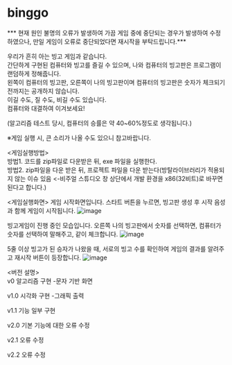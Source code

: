 # binggo
  
*** 현재 원인 불명의 오류가 발생하여 가끔 게임 중에 중단되는 경우가 발생하여 수정하였으나, 만일 게임이 오류로 중단되었다면 재시작을 부탁드립니다.***

우리가 흔히 아는 빙고 게임과 같습니다.  
간단하게 구현된 컴퓨터와 빙고를 즐길 수 있으며, 나와 컴퓨터의 빙고판은 프로그램이 랜덤하게 정해줍니다.  
왼쪽이 컴퓨터의 빙고판, 오른쪽이 나의 빙고판이며 컴퓨터의 빙고판은 숫자가 체크되기 전까지는 공개하지 않습니다.  
이길 수도, 질 수도, 비길 수도 있습니다.  
컴퓨터와 대결하여 이겨보세요!  
  
(알고리즘 테스트 당시, 컴퓨터의 승률은 약 40~60%정도로 생각됩니다.)
  
※게임 실행 시, 큰 소리가 나올 수도 있으니 참고바랍니다.

<게임실행방법>  
방법1. 코드를 zip파일로 다운받은 뒤, exe 파일을 실행한다.  
방법2. zip파일을 다운 받은 뒤, 프로젝트 파일을 다운 받는다(방탈라이브러리가 적용되지 않는 이슈 있음 <-비주얼 스튜디오 창 상단에서 개발 환경을 x86(32비트)로 바꾸면 된다고 합니다.)
  
  
  
<게임실행화면>
게임 시작화면입니다. 스타트 버튼을 누르면, 빙고판 생성 후 시작 음성과 함께 게임이 시작됩니다.
![image](https://user-images.githubusercontent.com/39291723/137727216-9e1ea683-ca01-47af-8cf6-7afc0dfad74c.png)
  
빙고게임이 진행 중인 모습입니다. 오른쪽 나의 빙고판에서 숫자를 선택하면, 컴퓨터가 숫자를 선택하여 말해주고, 같이 체크합니다.
![image](https://user-images.githubusercontent.com/39291723/137725421-3391eb0d-d8c3-4040-b7d6-7b83ac63b029.png)
   
5줄 이상 빙고가 된 승자가 나왔을 때, 서로의 빙고 수를 확인하여 게임의 결과를 알려주고 재시작 버튼이 등장합니다.
![image](https://user-images.githubusercontent.com/39291723/137725792-2596ec11-a854-4189-bbbb-b40d7592b811.png)
  
  
  
  
  
<버전 설명>  
v0 알고리즘 구현
-문자 기반 화면
  
v1.0 시각화 구현
-그래픽 출력
  
v1.1 기능 일부 구현
  
v2.0 기본 기능에 대한 오류 수정
  
v2.1 오류 수정

v2.2 오류 수정
